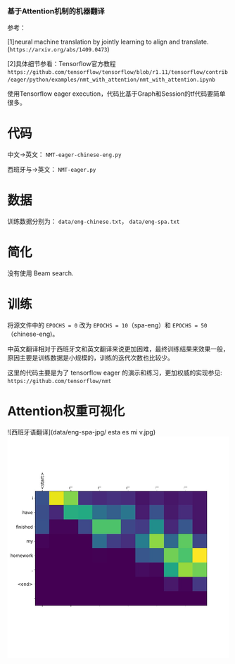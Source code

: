 ### 基于Attention机制的机器翻译

参考：

[1]neural machine translation by jointly learning to align and translate.(`https://arxiv.org/abs/1409.0473`)

[2]具体细节参看：Tensorflow官方教程 `https://github.com/tensorflow/tensorflow/blob/r1.11/tensorflow/contrib/eager/python/examples/nmt_with_attention/nmt_with_attention.ipynb`

使用Tensorflow eager execution，代码比基于Graph和Session的tf代码要简单很多。

# 代码
中文->英文： `NMT-eager-chinese-eng.py`

西班牙与->英文： `NMT-eager.py`

# 数据
训练数据分别为： `data/eng-chinese.txt`， `data/eng-spa.txt`

# 简化
没有使用 Beam search.

# 训练
将源文件中的 `EPOCHS = 0` 改为 `EPOCHS = 10`（spa-eng）和 `EPOCHS = 50`（chinese-eng)。

中英文翻译相对于西班牙文和英文翻译来说更加困难，最终训练结果来效果一般，原因主要是训练数据是小规模的，训练的迭代次数也比较少。

这里的代码主要是为了 tensorflow eager 的演示和练习，更加权威的实现参见:
`https://github.com/tensorflow/nmt`

# Attention权重可视化
![西班牙语翻译](data/eng-spa-jpg/ esta es mi v.jpg)
![中文翻译](data/chinese-eng-jpg/我已經完成我的作業。.jpg)
